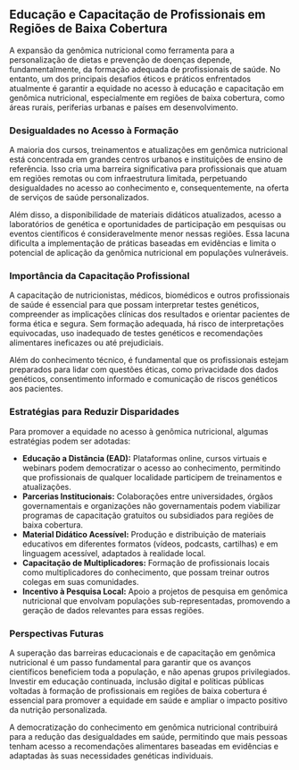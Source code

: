 
## Educação e Capacitação de Profissionais em Regiões de Baixa Cobertura

A expansão da genômica nutricional como ferramenta para a personalização de dietas e prevenção de doenças depende, fundamentalmente, da formação adequada de profissionais de saúde. No entanto, um dos principais desafios éticos e práticos enfrentados atualmente é garantir a equidade no acesso à educação e capacitação em genômica nutricional, especialmente em regiões de baixa cobertura, como áreas rurais, periferias urbanas e países em desenvolvimento.

### Desigualdades no Acesso à Formação

A maioria dos cursos, treinamentos e atualizações em genômica nutricional está concentrada em grandes centros urbanos e instituições de ensino de referência. Isso cria uma barreira significativa para profissionais que atuam em regiões remotas ou com infraestrutura limitada, perpetuando desigualdades no acesso ao conhecimento e, consequentemente, na oferta de serviços de saúde personalizados.

Além disso, a disponibilidade de materiais didáticos atualizados, acesso a laboratórios de genética e oportunidades de participação em pesquisas ou eventos científicos é consideravelmente menor nessas regiões. Essa lacuna dificulta a implementação de práticas baseadas em evidências e limita o potencial de aplicação da genômica nutricional em populações vulneráveis.

### Importância da Capacitação Profissional

A capacitação de nutricionistas, médicos, biomédicos e outros profissionais de saúde é essencial para que possam interpretar testes genéticos, compreender as implicações clínicas dos resultados e orientar pacientes de forma ética e segura. Sem formação adequada, há risco de interpretações equivocadas, uso inadequado de testes genéticos e recomendações alimentares ineficazes ou até prejudiciais.

Além do conhecimento técnico, é fundamental que os profissionais estejam preparados para lidar com questões éticas, como privacidade dos dados genéticos, consentimento informado e comunicação de riscos genéticos aos pacientes.

### Estratégias para Reduzir Disparidades

Para promover a equidade no acesso à genômica nutricional, algumas estratégias podem ser adotadas:

- **Educação a Distância (EAD):** Plataformas online, cursos virtuais e webinars podem democratizar o acesso ao conhecimento, permitindo que profissionais de qualquer localidade participem de treinamentos e atualizações.
- **Parcerias Institucionais:** Colaborações entre universidades, órgãos governamentais e organizações não governamentais podem viabilizar programas de capacitação gratuitos ou subsidiados para regiões de baixa cobertura.
- **Material Didático Acessível:** Produção e distribuição de materiais educativos em diferentes formatos (vídeos, podcasts, cartilhas) e em linguagem acessível, adaptados à realidade local.
- **Capacitação de Multiplicadores:** Formação de profissionais locais como multiplicadores do conhecimento, que possam treinar outros colegas em suas comunidades.
- **Incentivo à Pesquisa Local:** Apoio a projetos de pesquisa em genômica nutricional que envolvam populações sub-representadas, promovendo a geração de dados relevantes para essas regiões.

### Perspectivas Futuras

A superação das barreiras educacionais e de capacitação em genômica nutricional é um passo fundamental para garantir que os avanços científicos beneficiem toda a população, e não apenas grupos privilegiados. Investir em educação continuada, inclusão digital e políticas públicas voltadas à formação de profissionais em regiões de baixa cobertura é essencial para promover a equidade em saúde e ampliar o impacto positivo da nutrição personalizada.

A democratização do conhecimento em genômica nutricional contribuirá para a redução das desigualdades em saúde, permitindo que mais pessoas tenham acesso a recomendações alimentares baseadas em evidências e adaptadas às suas necessidades genéticas individuais.
```
